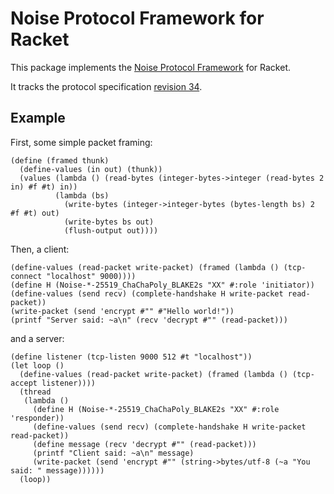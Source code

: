 # Noise Protocol Framework for Racket

This package implements the [Noise Protocol Framework](https://noiseprotocol.org/) for Racket.

It tracks the protocol specification [revision 34](https://noiseprotocol.org/noise_rev34.html).

## Example

First, some simple packet framing:

```racket
(define (framed thunk)
  (define-values (in out) (thunk))
  (values (lambda () (read-bytes (integer-bytes->integer (read-bytes 2 in) #f #t) in))
          (lambda (bs)
            (write-bytes (integer->integer-bytes (bytes-length bs) 2 #f #t) out)
            (write-bytes bs out)
            (flush-output out))))
```

Then, a client:

```racket
(define-values (read-packet write-packet) (framed (lambda () (tcp-connect "localhost" 9000))))
(define H (Noise-*-25519_ChaChaPoly_BLAKE2s "XX" #:role 'initiator))
(define-values (send recv) (complete-handshake H write-packet read-packet))
(write-packet (send 'encrypt #"" #"Hello world!"))
(printf "Server said: ~a\n" (recv 'decrypt #"" (read-packet)))
```

and a server:

```racket
(define listener (tcp-listen 9000 512 #t "localhost"))
(let loop ()
  (define-values (read-packet write-packet) (framed (lambda () (tcp-accept listener))))
  (thread
   (lambda ()
     (define H (Noise-*-25519_ChaChaPoly_BLAKE2s "XX" #:role 'responder))
     (define-values (send recv) (complete-handshake H write-packet read-packet))
     (define message (recv 'decrypt #"" (read-packet)))
     (printf "Client said: ~a\n" message)
     (write-packet (send 'encrypt #"" (string->bytes/utf-8 (~a "You said: " message))))))
  (loop))
```
